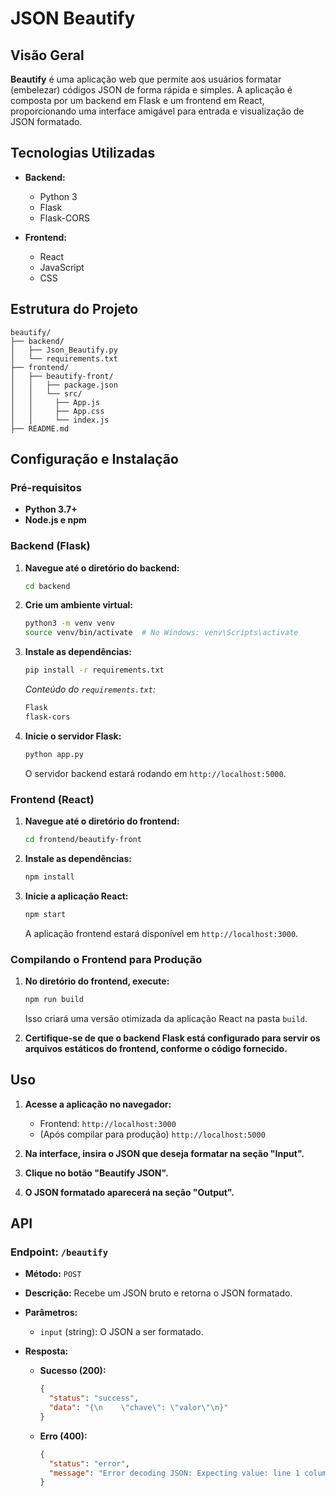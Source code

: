 # JSON Beautify

## Visão Geral

**Beautify** é uma aplicação web que permite aos usuários formatar (embelezar) códigos JSON de forma rápida e simples. A aplicação é composta por um backend em Flask e um frontend em React, proporcionando uma interface amigável para entrada e visualização de JSON formatado.

## Tecnologias Utilizadas

- **Backend:**
  - Python 3
  - Flask
  - Flask-CORS

- **Frontend:**
  - React
  - JavaScript
  - CSS

## Estrutura do Projeto

```
beautify/
├── backend/
│   ├── Json_Beautify.py
│   └── requirements.txt
├── frontend/
│   ├── beautify-front/
│   │   ├── package.json
│   │   └── src/
│   │     ├── App.js
│   │     ├── App.css
│   │     └── index.js
├── README.md
```

## Configuração e Instalação

### Pré-requisitos

- **Python 3.7+**
- **Node.js e npm**

### Backend (Flask)

1. **Navegue até o diretório do backend:**

   ```bash
   cd backend
   ```

2. **Crie um ambiente virtual:**

   ```bash
   python3 -m venv venv
   source venv/bin/activate  # No Windows: venv\Scripts\activate
   ```

3. **Instale as dependências:**

   ```bash
   pip install -r requirements.txt
   ```

   *Conteúdo do `requirements.txt`:*

   ```txt
   Flask
   flask-cors
   ```

4. **Inicie o servidor Flask:**

   ```bash
   python app.py
   ```

   O servidor backend estará rodando em `http://localhost:5000`.

### Frontend (React)

1. **Navegue até o diretório do frontend:**

   ```bash
   cd frontend/beautify-front
   ```

2. **Instale as dependências:**

   ```bash
   npm install
   ```

3. **Inicie a aplicação React:**

   ```bash
   npm start
   ```

   A aplicação frontend estará disponível em `http://localhost:3000`.

### Compilando o Frontend para Produção

1. **No diretório do frontend, execute:**

   ```bash
   npm run build
   ```

   Isso criará uma versão otimizada da aplicação React na pasta `build`.

2. **Certifique-se de que o backend Flask está configurado para servir os arquivos estáticos do frontend, conforme o código fornecido.**

## Uso

1. **Acesse a aplicação no navegador:**

   - Frontend: `http://localhost:3000`
   - (Após compilar para produção) `http://localhost:5000`

2. **Na interface, insira o JSON que deseja formatar na seção "Input".**

3. **Clique no botão "Beautify JSON".**

4. **O JSON formatado aparecerá na seção "Output".**

## API

### Endpoint: `/beautify`

- **Método:** `POST`
- **Descrição:** Recebe um JSON bruto e retorna o JSON formatado.
- **Parâmetros:**
  - `input` (string): O JSON a ser formatado.
  
- **Resposta:**
  - **Sucesso (200):**
    ```json
    {
      "status": "success",
      "data": "{\n    \"chave\": \"valor\"\n}"
    }
    ```
  - **Erro (400):**
    ```json
    {
      "status": "error",
      "message": "Error decoding JSON: Expecting value: line 1 column 1 (char 0)"
    }
    ```
